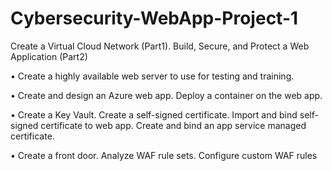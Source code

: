 # Cybersecurity-WebApp-Project-1

Create a Virtual Cloud Network (Part1). Build, Secure, and Protect a Web Application (Part2)

•	Create a highly available web server to use for testing and training.

•	Create and design an Azure web app. Deploy a container on the web app. 

•	Create a Key Vault. Create a self-signed certificate. Import and bind self-signed certificate to web app. Create and bind an app service managed certificate.

•	Create a front door. Analyze WAF rule sets. Configure custom WAF rules
